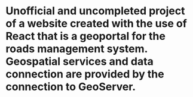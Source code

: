 # Unofficial and uncompleted project of a website created with the use of React that is a geoportal for the roads management system. Geospatial services and data connection are provided by the connection to GeoServer.